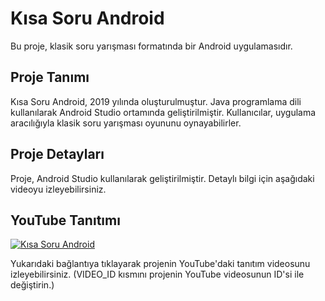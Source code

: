 # Kısa Soru Android

Bu proje, klasik soru yarışması formatında bir Android uygulamasıdır.

## Proje Tanımı

Kısa Soru Android, 2019 yılında oluşturulmuştur. Java programlama dili kullanılarak Android Studio ortamında geliştirilmiştir. Kullanıcılar, uygulama aracılığıyla klasik soru yarışması oyununu oynayabilirler.

## Proje Detayları

Proje, Android Studio kullanılarak geliştirilmiştir. Detaylı bilgi için aşağıdaki videoyu izleyebilirsiniz.

## YouTube Tanıtımı

[![Kısa Soru Android](https://img.youtube.com/vi/zh_eBIdQcEA/0.jpg)](https://www.youtube.com/watch?v=zh_eBIdQcEA)

Yukarıdaki bağlantıya tıklayarak projenin YouTube'daki tanıtım videosunu izleyebilirsiniz. (VIDEO_ID kısmını projenin YouTube videosunun ID'si ile değiştirin.)

